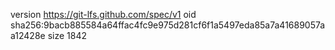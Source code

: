 version https://git-lfs.github.com/spec/v1
oid sha256:9bacb885584a64ffac4fc9e975d281cf6f1a5497eda85a7a41689057aa12428e
size 1842
